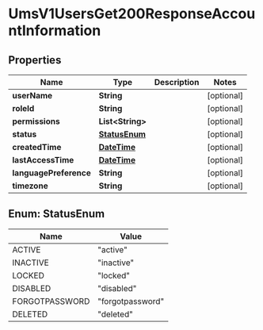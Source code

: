 
# UmsV1UsersGet200ResponseAccountInformation

## Properties
Name | Type | Description | Notes
------------ | ------------- | ------------- | -------------
**userName** | **String** |  |  [optional]
**roleId** | **String** |  |  [optional]
**permissions** | **List&lt;String&gt;** |  |  [optional]
**status** | [**StatusEnum**](#StatusEnum) |  |  [optional]
**createdTime** | [**DateTime**](DateTime.md) |  |  [optional]
**lastAccessTime** | [**DateTime**](DateTime.md) |  |  [optional]
**languagePreference** | **String** |  |  [optional]
**timezone** | **String** |  |  [optional]


<a name="StatusEnum"></a>
## Enum: StatusEnum
Name | Value
---- | -----
ACTIVE | &quot;active&quot;
INACTIVE | &quot;inactive&quot;
LOCKED | &quot;locked&quot;
DISABLED | &quot;disabled&quot;
FORGOTPASSWORD | &quot;forgotpassword&quot;
DELETED | &quot;deleted&quot;




